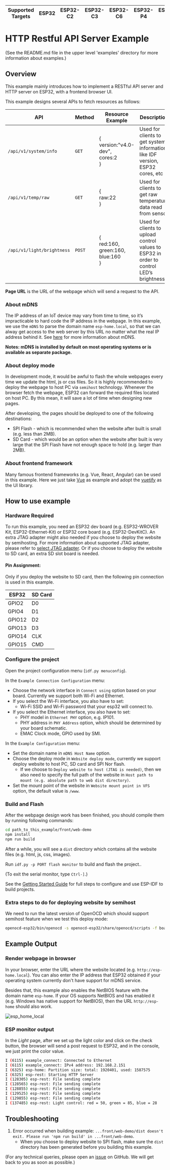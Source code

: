 | Supported Targets | ESP32 | ESP32-C2 | ESP32-C3 | ESP32-C6 | ESP32-P4 | ESP32-S2 | ESP32-S3 |
| ----------------- | ----- | -------- | -------- | -------- | -------- | -------- | -------- |

# HTTP Restful API Server Example

(See the README.md file in the upper level 'examples' directory for more information about examples.)

## Overview

This example mainly introduces how to implement a RESTful API server and HTTP server on ESP32, with a frontend browser UI.

This example designs several APIs to fetch resources as follows:

| API                        | Method | Resource Example                                      | Description                                                                              | Page URL |
| -------------------------- | ------ | ----------------------------------------------------- | ---------------------------------------------------------------------------------------- | -------- |
| `/api/v1/system/info`      | `GET`  | {<br />version:"v4.0-dev",<br />cores:2<br />}        | Used for clients to get system information like IDF version, ESP32 cores, etc            | `/`      |
| `/api/v1/temp/raw`         | `GET`  | {<br />raw:22<br />}                                  | Used for clients to get raw temperature data read from sensor                            | `/chart` |
| `/api/v1/light/brightness` | `POST` | { <br />red:160,<br />green:160,<br />blue:160<br />} | Used for clients to upload control values to ESP32 in order to control LED’s brightness  | `/light` |

**Page URL** is the URL of the webpage which will send a request to the API.

### About mDNS

The IP address of an IoT device may vary from time to time, so it’s impracticable to hard code the IP address in the webpage. In this example, we use the `mDNS` to parse the domain name `esp-home.local`, so that we can alway get access to the web server by this URL no matter what the real IP address behind it. See [here](https://docs.espressif.com/projects/esp-idf/en/latest/api-reference/protocols/mdns.html) for more information about mDNS.

**Notes: mDNS is installed by default on most operating systems or is available as separate package.**

### About deploy mode

In development mode, it would be awful to flash the whole webpages every time we update the html, js or css files. So it is highly recommended to deploy the webpage to host PC via `semihost` technology. Whenever the browser fetch the webpage, ESP32 can forward the required files located on host PC. By this mean, it will save a lot of time when designing new pages.

After developing, the pages should be deployed to one of the following destinations:

* SPI Flash - which is recommended when the website after built is small (e.g. less than 2MB).
* SD Card - which would be an option when the website after built is very large that the SPI Flash have not enough space to hold (e.g. larger than 2MB).

### About frontend framework

Many famous frontend frameworks (e.g. Vue, React, Angular) can be used in this example. Here we just take [Vue](https://vuejs.org/) as example and adopt the [vuetify](https://vuetifyjs.com/) as the UI library.

## How to use example

### Hardware Required

To run this example, you need an ESP32 dev board (e.g. ESP32-WROVER Kit, ESP32-Ethernet-Kit) or ESP32 core board (e.g. ESP32-DevKitC). An extra JTAG adapter might also needed if you choose to deploy the website by semihosting. For more information about supported JTAG adapter, please refer to [select JTAG adapter](https://docs.espressif.com/projects/esp-idf/en/latest/api-guides/jtag-debugging/index.html#jtag-debugging-selecting-jtag-adapter). Or if you choose to deploy the website to SD card, an extra SD slot board is needed.

#### Pin Assignment:

Only if you deploy the website to SD card, then the following pin connection is used in this example.

| ESP32  | SD Card |
| ------ | ------- |
| GPIO2  | D0      |
| GPIO4  | D1      |
| GPIO12 | D2      |
| GPIO13 | D3      |
| GPIO14 | CLK     |
| GPIO15 | CMD     |


### Configure the project

Open the project configuration menu (`idf.py menuconfig`).

In the `Example Connection Configuration` menu:

* Choose the network interface in `Connect using`  option based on your board. Currently we support both Wi-Fi and Ethernet.
* If you select the Wi-Fi interface, you also have to set:
  * Wi-Fi SSID and Wi-Fi password that your esp32 will connect to.
* If you select the Ethernet interface, you also have to set:
  * PHY model in `Ethernet PHY` option, e.g. IP101.
  * PHY address in `PHY Address` option, which should be determined by your board schematic.
  * EMAC Clock mode, GPIO used by SMI.

In the `Example Configuration` menu:

* Set the domain name in `mDNS Host Name` option.
* Choose the deploy mode in `Website deploy mode`, currently we support deploy website to host PC, SD card and SPI Nor flash.
  * If we choose to `Deploy website to host (JTAG is needed)`, then we also need to specify the full path of the website in `Host path to mount (e.g. absolute path to web dist directory)`.
* Set the mount point of the website in `Website mount point in VFS` option, the default value is `/www`.

### Build and Flash

After the webpage design work has been finished, you should compile them by running following commands:

```bash
cd path_to_this_example/front/web-demo
npm install
npm run build
```

After a while, you will see a `dist` directory which contains all the website files (e.g. html, js, css, images).

Run `idf.py -p PORT flash monitor` to build and flash the project..

(To exit the serial monitor, type ``Ctrl-]``.)

See the [Getting Started Guide](https://docs.espressif.com/projects/esp-idf/en/latest/get-started/index.html) for full steps to configure and use ESP-IDF to build projects.

### Extra steps to do for deploying website by semihost

We need to run the latest version of OpenOCD which should support semihost feature when we test this deploy mode:

```bash
openocd-esp32/bin/openocd -s openocd-esp32/share/openocd/scripts -f board/esp32-wrover-kit-3.3v.cfg
```

## Example Output

### Render webpage in browser

In your browser, enter the URL where the website located (e.g. `http://esp-home.local`). You can also enter the IP address that ESP32 obtained if your operating system currently don't have support for mDNS service.

Besides that, this example also enables the NetBIOS feature with the domain name `esp-home`. If your OS supports NetBIOS and has enabled it (e.g. Windows has native support for NetBIOS), then the URL `http://esp-home` should also work.

![esp_home_local](https://dl.espressif.com/dl/esp-idf/docs/_static/esp_home_local.gif)

### ESP monitor output

In the *Light* page, after we set up the light color and click on the check button, the browser will send a post request to ESP32, and in the console, we just print the color value.

```bash
I (6115) example_connect: Connected to Ethernet
I (6115) example_connect: IPv4 address: 192.168.2.151
I (6325) esp-home: Partition size: total: 1920401, used: 1587575
I (6325) esp-rest: Starting HTTP Server
I (128305) esp-rest: File sending complete
I (128565) esp-rest: File sending complete
I (128855) esp-rest: File sending complete
I (129525) esp-rest: File sending complete
I (129855) esp-rest: File sending complete
I (137485) esp-rest: Light control: red = 50, green = 85, blue = 28
```

## Troubleshooting

1. Error occurred when building example: `...front/web-demo/dist doesn't exit. Please run 'npm run build' in ...front/web-demo`.
   * When you choose to deploy website to SPI flash, make sure the `dist` directory has been generated before you building this example.

(For any technical queries, please open an [issue](https://github.com/espressif/esp-idf/issues) on GitHub. We will get back to you as soon as possible.)
